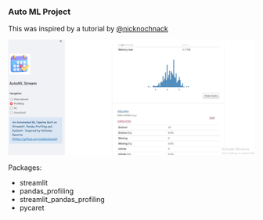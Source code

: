 ### **Auto ML Project**

This was inspired by a tutorial by <a href="https://github.com/nicknochnack">@nicknochnack</a>

![pic](about-auto-stream.JPG)

Packages:

- streamlit
- pandas_profiling
- streamlit_pandas_profiling
- pycaret